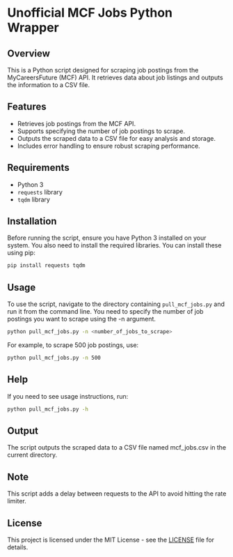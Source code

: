 # Unofficial MCF Jobs Python Wrapper

## Overview
This is a Python script designed for scraping job postings from the MyCareersFuture (MCF) API. It retrieves data about job listings and outputs the information to a CSV file.

## Features
- Retrieves job postings from the MCF API.
- Supports specifying the number of job postings to scrape.
- Outputs the scraped data to a CSV file for easy analysis and storage.
- Includes error handling to ensure robust scraping performance.

## Requirements
- Python 3
- `requests` library
- `tqdm` library

## Installation
Before running the script, ensure you have Python 3 installed on your system. You also need to install the required libraries. You can install these using pip:

```bash
pip install requests tqdm
```

## Usage
To use the script, navigate to the directory containing `pull_mcf_jobs.py` and run it from the command line. You need to specify the number of job postings you want to scrape using the -n argument.

```bash
python pull_mcf_jobs.py -n <number_of_jobs_to_scrape>
```

For example, to scrape 500 job postings, use:

```bash
python pull_mcf_jobs.py -n 500
```

## Help
If you need to see usage instructions, run:

```bash
python pull_mcf_jobs.py -h
```

## Output
The script outputs the scraped data to a CSV file named mcf_jobs.csv in the current directory.

## Note
This script adds a delay between requests to the API to avoid hitting the rate limiter.

## License
This project is licensed under the MIT License - see the [LICENSE](LICENSE) file for details.